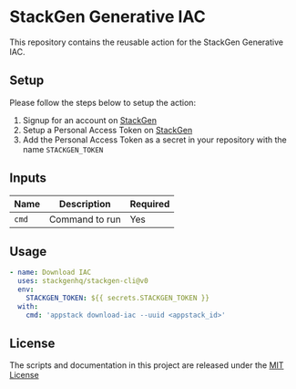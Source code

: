 # StackGen Generative IAC

This repository contains the reusable action for the StackGen Generative IAC.

## Setup

Please follow the steps below to setup the action:

1. Signup for an account on [StackGen](https://cloud.stackgen.com/)
2. Setup a Personal Access Token on [StackGen](https://cloud.stackgen.com/account-settings/pat/)
3. Add the Personal Access Token as a secret in your repository with the name `STACKGEN_TOKEN`

## Inputs

| Name  | Description    | Required |
| ----- | -------------- | -------- |
| `cmd` | Command to run | Yes      |

## Usage

```yaml
- name: Download IAC
  uses: stackgenhq/stackgen-cli@v0
  env:
    STACKGEN_TOKEN: ${{ secrets.STACKGEN_TOKEN }}
  with:
    cmd: 'appstack download-iac --uuid <appstack_id>'
```

## License

The scripts and documentation in this project are released under the [MIT License](./LICENSE)
